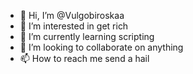 - 👋 Hi, I’m @Vulgobiroskaa
- 👀 I’m interested in get rich
- 🌱 I’m currently learning scripting
- 💞️ I’m looking to collaborate on anything
- 📫 How to reach me send a hail

<!---
Vulgobiroskaa/Vulgobiroskaa is a ✨ special ✨ repository because its `README.md` (this file) appears on your GitHub profile.
You can click the Preview link to take a look at your changes.
--->
